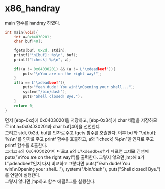 # x86_handray

main 함수를 handray 하였다.


```C
int main(void){
    int a=0x04030201;
    char buf[40];
    
    fgets(buf, 0x2d, stdin);
    printf("\n[buf]: %s\n", buf);
    printf("[check] %p\n", a);
    
    if((a != 0x04030201) && (a != L'\xdeadbeef')){
        puts("\nYou are on the right way!");
    }
    if(a == L'\xdeadbeef'){
        puts("Yeah dude! You win!\nOpening your shell...");
        system("/bin/dash");
        puts("Shell closed! Bye.");
    }
    return 0;
}


```

먼저 [ebp-0xc]에 0x04030201을 저장하고, [ebp-0x34]에 char 배열을 저장하므로 int a=0x04030201과 char buf[40]을 선언한다.  
그리고 stdi, 0x2d, buf를 인자로 주고 fgets 함수를 호출한다. 이후 buf와 "\n[buf]: %s\n"를 인자로 주고 printf 함수를 호출하고, a와 "[check] %p\n"을 인자로 주고 printf 함수를 호출한다.  
그리고 a와 0x04030201이 다르고 a와 L'\xdeadbeef'가 다르면 그대로 진행해 puts("\nYou are on the right way!")를 출력한다. 그렇지 않으면 jmp해 a가 L'\xdeadbeef'인지 다시 비교하고 그렇다면 puts("Yeah dude! You win!\nOpening your shell..."), system("/bin/dash"), puts("Shell closed! Bye.")를 연달아 실행한다.  
그렇지 않다면 jmp하고 함수 에필로그를 실행한다.
